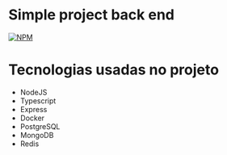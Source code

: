 # Simple project back end

[![NPM](https://img.shields.io/npm/l/react)](https://github.com/Junior580/REST-API---TypeScript-MongoDB/blob/main/LICENCE)

# Tecnologias usadas no projeto

- NodeJS
- Typescript
- Express
- Docker
- PostgreSQL
- MongoDB
- Redis
